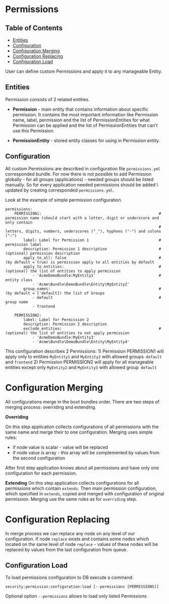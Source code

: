 Permissions
===========

Table of Contents
-----------------
 - [Entities](#entities)
 - [Configuration](#configuration)
 - [Configuration Merging](#configuration-merging)
 - [Configuration Replacing](#configuration-replacing)
 - [Configuration Load](#configuration-load)

User can define custom Permissions and apply it to any manageable Entity.

Entities
--------

Permission consists of 2 related entities.

* **Permission** - main entity that contains information about specific permission. It contains the most important
information like Permission name, label, permission and the list of PermissionEntities for what Permission can be
applied and the list of PermissionEntities that can't use this Permission.

* **PermissionEntity** - stored entity classes for using in Permission entity.

Configuration
-------------

All custom Permissions are described in configuration file ``permissions.yml`` corresponded bundle. For now there is not
possible to add Permission globally - for all groups (applications) - needed groups should be listed manually. So for
every application needed permissions should be added \ updated  by creating corresponded ``permissions.yml``.

Look at the example of simple permission configuration.

```
permissions:
    PERMISSION1:                                                    # permission name (should start with a letter, digit or underscore and only contain
                                                                    # letters, digits, numbers, underscores ("_"), hyphens ("-") and colons (":")
        label: Label for Permission 1                               # permission label
        description: Permission 1 description                       # (optional) permission description
        apply_to_all: false                                         # (by default = true) is permission apply to all entities by default
        apply_to_entities:                                          # (optional) the list of entities to apply permission
            - 'AcmeDemoBundle:MyEntity1'                            # entity class
            - 'Acme\Bundle\DemoBundle\Entity\MyEntity2'
        group_names:                                                # (by default = ['default]) the list of Groups
            - default                                               # group name
            - frontend

    PERMISSION2:
        label: Label for Permission 2
        description: Permission 2 description
        exclude_entities:                                           # (optional) the list of entities to not apply permission
            - 'AcmeDemoBundle:MyEntity3'
            - 'Acme\Bundle\DemoBundle\Entity\MyEntity4'
```

This configuration describes 2 Permissions:
    1) Permission PERMISSION1 will apply only to entities `MyEntity1` and `MyEntity2` with allowed groups` default`
    and `frontend`
    2) Permission PERMISSION2 will apply for all manageable entities except only `MyEntity2` and `MyEntity3` with
    allowed group` default`

Configuration Merging
=====================

All configurations merge in the boot bundles order. There are two steps of merging process: overriding and extending.

**Overriding**

On this step application collects configurations of all permissions with the same name and merge their to one
configuration.
Merging uses simple rules:
 * if node value is scalar - value will be replaced
 * if node value is array - this array will be complemented by values from the second configuration

After first step application knows about all permissions and have only one configuration for each permission.

**Extending**
On this step application collects configurations for all permissions which contain `extends`. Then main permission
configuration, which specified in `extends`, copied and merged with configuration of original permission. Merging use
the same rules as for `overriding` step.

Configuration Replacing
=======================

In merge process we can replace any node on any level of our configuration. If node `replace` exists and contains
some nodes which located on the same level of node `replace` - values of these nodes will be replaced by values from
the last configuration from queue.


Configuration Load
------------------

To load permissions configuration to DB execute a command:

```
security:permission:configuration:load [--permissions [PERMISSIONS]]
```

Optional option `--permissions` allows to load only listed Permissions
